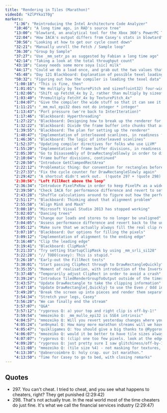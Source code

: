 ```yaml
---
title: "Rendering in Tiles (Marathon)"
videoId: "kZlPYka1T0g"
markers:
    "1:36": "Reintroducing the Intel Architecture Code Analyzer"
    "10:46": "A long time ago, in RAD's source tree"
    "13:00": "blowtard, an analytical tool for the Xbox 360's PowerPC Tri-Core Xenon written by Casey"
    "22:04": "How IACA's output differs from Casey's stats in blowtard"
    "30:56": "Looking at how to get our cycle count down"
    "32:21": "Manually unroll the Fetch / Sample loop"
    "36:30": "Group by Sample"
    "37:27": "Use _mm_setr_ps as suggested by Fabian a long time ago"
    "42:14": "Taking a look at the total throughput count"
    "43:18": "Casey needs some more soya [sic] milk"
    "44:17": "Could we do a load once, and grab out the two values that we needed?"
    "45:48": "Day 121 Blackboard: Explanation of possible texel loading optimisation"
    "50:32": "Figuring out how the compiler is loading the texel data"
    "1:00:18": "This is fine, then"
    "1:01:01": "We multiply by TexturePitch and sizeof(uint32) four-wide manually, which is stupid"
    "1:02:06": "Shift up FetchX_4x by 2, rather than multiply by sizeof(uint32)"
    "1:03:40": "Premultiply FetchY_4x by TexturePitch_4x"
    "1:04:07": "Give the compiler the wide stuff so that it can see it as wide"
    "1:11:21": "_mm_mul_epi32 does not do integer * integer"
    "1:13:43": "Port pressure (we're back to InterIteration)"
    "1:17:46": "Blackboard: Hyperthreading"
    "1:27:22": "Blackboard: Designing how to break up the renderer for multithreading to ease pressure on the caches"
    "1:32:22": "Blackboard: Divide the frame buffer into chunks that are sized appropriately for the cache"
    "1:39:55": "Blackboard: The plan for setting up the renderer"
    "1:40:47": "Implementation of interleaved scanlines, in readiness for hyperthreading"
    "1:46:36": "Blackboard: The logic of interleaved scanlines"
    "1:52:37": "Updating compiler directives for folks who use LLVM"
    "1:55:20": "Implementation of frame buffer divisions, in readiness for multi-core processing"
    "2:05:30": "Go to Disassembly of DrawRectangleSlowly in order to diagnose bogus cycle count"
    "2:10:04": "Frame buffer divisions, continued"
    "2:20:50": "Introduce GetClampedRectArea"
    "2:22:12": "Problematic thing: Our convention for rectangles before was that they did not include their final value"
    "2:27:33": "Fix the cycle counter for DrawRectangleSlowly again"
    "2:29:42": "A shortcut didn't work out.  (!quote 297 + !quote 298)
    "2:30:56": "Loft FillRect above the loop"
    "2:36:34": "Introduce PixelPxRow in order to keep PixelPx as a wide value rather than having to set it each time"
    "2:39:50": "Check IACA for performance difference and revert to setting PixelPx each time through the loop"
    "2:43:28": "Shuffle calculations around to figure out how the performance is affected, for good or ill"
    "2:51:17": "Blackboard: Thinking about that alignment problem"
    "2:55:58": "Align MinX and MaxX"
    "3:00:18": "Microsoft Visual Studio 2013 has stopped working"
    "3:02:03": "Dancing trees"
    "3:03:03": "Change our loads and stores to no longer be unaligned"
    "3:04:05": "Assess performance difference and revert back to the unaligned load and store instructions"
    "3:05:12": "Make sure that we actually always fill the real clip region and not write outside the clip region"
    "3:07:10": "Blackboard: Our options for filling the pixels"
    "3:09:12": "Implementation of alignment to the ending edge"
    "3:16:48": "Clip the leading edge"
    "3:19:41": "Blackboard: ClipMask"
    "3:21:33": "Try setting StartupClipMask by using _mm_srli_si128"
    "3:22:28": "// TODO(casey): This is stupid."
    "3:26:10": "Early-out the FillRect tests"
    "3:30:01": "Start passing ClipRect through to DrawRectangleQuickly"
    "3:35:35": "Moment of realisation, with introduction of the InvertedInfinityRectangle"
    "3:37:48": "Temporarily adjust ClipRect in order to avoid a crash"
    "3:39:24": "Introduce TiledRenderGroupToOutput outside of the timer"
    "3:43:57": "Update DrawRectangle to take the clipping information"
    "3:47:18": "Update DrawRectangle{,Quickly} to use the Even / Odd information"
    "3:49:20": "Break the screen up into pieces and render them separately"
    "3:54:34": "Stretch your legs, Casey"
    "3:56:28": "We can finally end the stream"
    "3:57:07": "Q&A"
    "3:57:12": "rygorous Q: a) your top and right clip is off-by-1!"
    "3:59:54": "mmozeiko Q: _mm_mullo_epi32 is SSE4 intrinsic"
    "4:04:57": "mmozeiko Q: Will you revert yesterday changes where you changed bilinear pixel unpacking code from float mul to int mul? It was faster with float mul."
    "4:05:24": "an0nymal Q: How many more marathon streams will we have? I thoroughly enjoyed the 4+ hours today."
    "4:05:47": "quikligames Q: You should give a big thanks to @Rygorous for sticking around and trying to give you tips knowing full well that you wouldn't see them in chat"
    "4:06:07": "mmozeiko Q: would it be better to have tile sizes always divisible by 4 horizontally (or even 16 to be cache aligned), then there will be no need to deal with alignment and masking?"
    "4:07:07": "rygorous Q: (clip) one too few pixels. look at the edge of the screen."
    "4:09:20": "rygorous Q: just pretty sure I saw glitchiness/off-by-1-pixel stuff near the edges but it might've been the video encoding"
    "4:11:08": "mmozeiko Q: (tile size %4) - not masking for textures, but ClipMask variable"
    "4:13:30": "@abnercoimbre Q: holy crap. our 1st marathon."
    "4:13:50": "Time for Casey to go to bed, with closing remarks"
---
```



## Quotes

* 297\. You can't cheat. I tried to cheat, and you see what happens to cheaters, right? They get punished (2:29:42)
* 298\. That's not actually true. In the real world most of the time cheaters do just fine. It's what we call the financial services industry (2:29:47)
